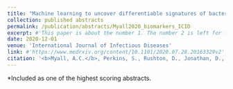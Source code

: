 ```yaml
---
title: "Machine learning to uncover differentiable signatures of bacterial and viral infection"
collection: published abstracts
permalink: /publication/abstracts/Myall2020_biomarkers_ICID
excerpt: #'This paper is about the number 1. The number 2 is left for future work.'
date: 2020-12-01
venue: 'International Journal of Infectious Diseases'
link: #'https://www.medrxiv.org/content/10.1101/2020.07.28.20163329v2'
citation: '<b>Myall, A.C.</b>, Perkins, S., Rushton, D., Jonathan, D., Spencer, P., Jones, A.R. and Antczak, P., 2020. <i>Machine learning to uncover differentiable signatures of bacterial and viral infection. International Journal of Infectious Diseases.</i>'
---
```


*Included as one of the highest scoring abstracts.

